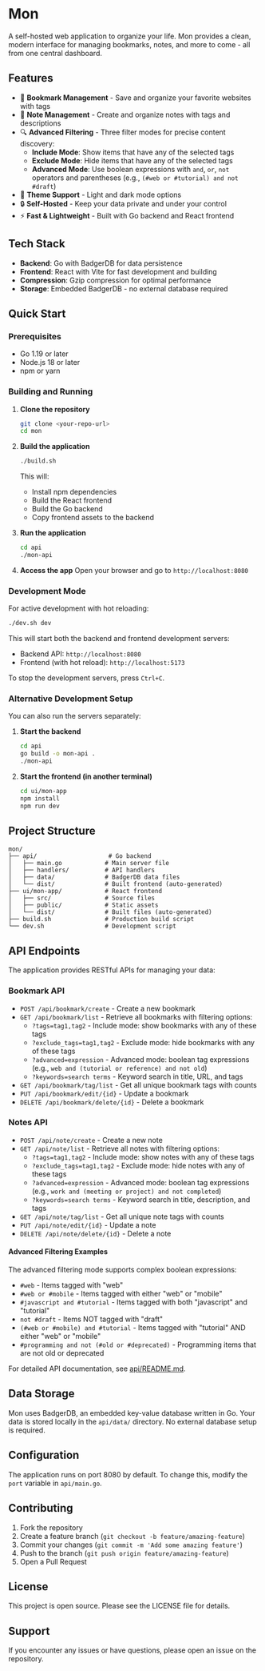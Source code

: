 # Mon

A self-hosted web application to organize your life. Mon provides a clean, modern interface for managing bookmarks, notes, and more to come - all from one central dashboard.

## Features

- 📖 **Bookmark Management** - Save and organize your favorite websites with tags
- 📝 **Note Management** - Create and organize notes with tags and descriptions  
- 🔍 **Advanced Filtering** - Three filter modes for precise content discovery:
  - **Include Mode**: Show items that have any of the selected tags
  - **Exclude Mode**: Hide items that have any of the selected tags
  - **Advanced Mode**: Use boolean expressions with `and`, `or`, `not` operators and parentheses (e.g., `(#web or #tutorial) and not #draft`)
- 🌙 **Theme Support** - Light and dark mode options
- 🔒 **Self-Hosted** - Keep your data private and under your control
- ⚡ **Fast & Lightweight** - Built with Go backend and React frontend

## Tech Stack

- **Backend**: Go with BadgerDB for data persistence
- **Frontend**: React with Vite for fast development and building
- **Compression**: Gzip compression for optimal performance
- **Storage**: Embedded BadgerDB - no external database required

## Quick Start

### Prerequisites

- Go 1.19 or later
- Node.js 18 or later
- npm or yarn

### Building and Running

1. **Clone the repository**
   ```bash
   git clone <your-repo-url>
   cd mon
   ```

2. **Build the application**
   ```bash
   ./build.sh
   ```
   This will:
   - Install npm dependencies
   - Build the React frontend
   - Build the Go backend
   - Copy frontend assets to the backend

3. **Run the application**
   ```bash
   cd api
   ./mon-api
   ```

4. **Access the app**
   Open your browser and go to `http://localhost:8080`

### Development Mode

For active development with hot reloading:

```bash
./dev.sh dev
```

This will start both the backend and frontend development servers:
- Backend API: `http://localhost:8080`
- Frontend (with hot reload): `http://localhost:5173`

To stop the development servers, press `Ctrl+C`.

### Alternative Development Setup

You can also run the servers separately:

1. **Start the backend**
   ```bash
   cd api
   go build -o mon-api .
   ./mon-api
   ```

2. **Start the frontend (in another terminal)**
   ```bash
   cd ui/mon-app
   npm install
   npm run dev
   ```

## Project Structure

```
mon/
├── api/                    # Go backend
│   ├── main.go            # Main server file
│   ├── handlers/          # API handlers
│   ├── data/              # BadgerDB data files
│   └── dist/              # Built frontend (auto-generated)
├── ui/mon-app/            # React frontend
│   ├── src/               # Source files
│   ├── public/            # Static assets
│   └── dist/              # Built files (auto-generated)
├── build.sh               # Production build script
└── dev.sh                 # Development script
```

## API Endpoints

The application provides RESTful APIs for managing your data:

### Bookmark API
- `POST /api/bookmark/create` - Create a new bookmark
- `GET /api/bookmark/list` - Retrieve all bookmarks with filtering options:
  - `?tags=tag1,tag2` - Include mode: show bookmarks with any of these tags
  - `?exclude_tags=tag1,tag2` - Exclude mode: hide bookmarks with any of these tags
  - `?advanced=expression` - Advanced mode: boolean tag expressions (e.g., `web and (tutorial or reference) and not old`)
  - `?keywords=search terms` - Keyword search in title, URL, and tags
- `GET /api/bookmark/tag/list` - Get all unique bookmark tags with counts
- `PUT /api/bookmark/edit/{id}` - Update a bookmark
- `DELETE /api/bookmark/delete/{id}` - Delete a bookmark

### Notes API
- `POST /api/note/create` - Create a new note
- `GET /api/note/list` - Retrieve all notes with filtering options:
  - `?tags=tag1,tag2` - Include mode: show notes with any of these tags
  - `?exclude_tags=tag1,tag2` - Exclude mode: hide notes with any of these tags
  - `?advanced=expression` - Advanced mode: boolean tag expressions (e.g., `work and (meeting or project) and not completed`)
  - `?keywords=search terms` - Keyword search in title, description, and tags
- `GET /api/note/tag/list` - Get all unique note tags with counts
- `PUT /api/note/edit/{id}` - Update a note
- `DELETE /api/note/delete/{id}` - Delete a note

#### Advanced Filtering Examples

The advanced filtering mode supports complex boolean expressions:

- `#web` - Items tagged with "web"
- `#web or #mobile` - Items tagged with either "web" or "mobile"
- `#javascript and #tutorial` - Items tagged with both "javascript" and "tutorial"
- `not #draft` - Items NOT tagged with "draft"
- `(#web or #mobile) and #tutorial` - Items tagged with "tutorial" AND either "web" or "mobile"
- `#programming and not (#old or #deprecated)` - Programming items that are not old or deprecated

For detailed API documentation, see [api/README.md](api/README.md).

## Data Storage

Mon uses BadgerDB, an embedded key-value database written in Go. Your data is stored locally in the `api/data/` directory. No external database setup is required.

## Configuration

The application runs on port 8080 by default. To change this, modify the `port` variable in `api/main.go`.

## Contributing

1. Fork the repository
2. Create a feature branch (`git checkout -b feature/amazing-feature`)
3. Commit your changes (`git commit -m 'Add some amazing feature'`)
4. Push to the branch (`git push origin feature/amazing-feature`)
5. Open a Pull Request

## License

This project is open source. Please see the LICENSE file for details.

## Support

If you encounter any issues or have questions, please open an issue on the repository.
